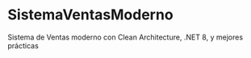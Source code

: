 # SistemaVentasModerno
Sistema de Ventas moderno con Clean Architecture, .NET 8, y mejores prácticas
